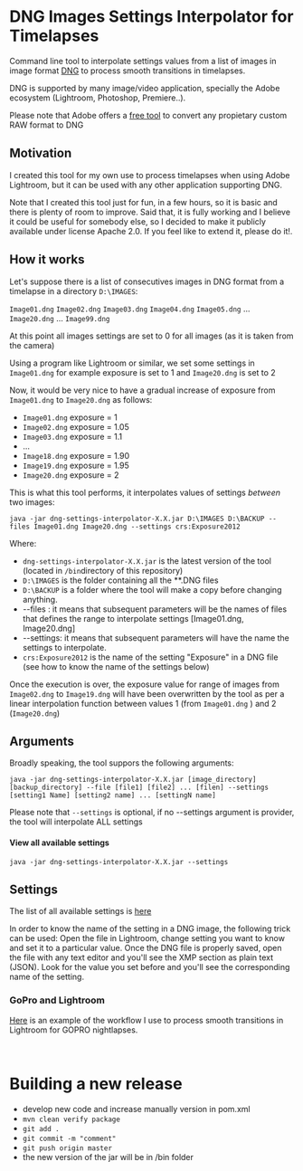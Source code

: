 # DNG Images Settings Interpolator for Timelapses

Command line tool to interpolate settings values from a list of images in image format [DNG](https://www.adobe.com/content/dam/acom/en/products/photoshop/pdfs/dng_spec_1.4.0.0.pdf) to process smooth transitions in timelapses.

DNG is supported by many image/video application, specially the Adobe ecosystem  (Lightroom, Photoshop, Premiere..).

Please note that Adobe offers a [free tool](https://helpx.adobe.com/es/photoshop/using/adobe-dng-converter.html) to convert any propietary custom RAW format to DNG

## Motivation

I created this tool for my own use to process timelapses when using Adobe Lightroom, but it can be used with any other application supporting DNG.

Note that I created this tool just for fun, in a few hours, so it is basic and there is plenty of room to improve. Said that, it is fully working and I believe it could be useful for somebody else, so I decided to make it publicly available under license Apache 2.0. If you feel like to extend it, please do it!.

 
## How it works

Let's suppose there is a list of consecutives images in DNG format from a timelapse in a directory `D:\IMAGES`:

`Image01.dng` `Image02.dng` `Image03.dng` `Image04.dng` `Image05.dng` ... `Image20.dng` ... `Image99.dng`

At this point all images settings are set to 0 for all images (as it is taken from the camera)

Using a program like Lightroom or similar,  we set some settings in `Image01.dng` for example exposure is set to 1 and `Image20.dng` is set to 2

Now, it would be very nice to have a gradual increase of exposure from `Image01.dng` to `Image20.dng` as follows:

* `Image01.dng` exposure = 1
* `Image02.dng` exposure = 1.05
* `Image03.dng` exposure = 1.1
*  ... 
* `Image18.dng` exposure = 1.90
* `Image19.dng` exposure = 1.95
* `Image20.dng` exposure = 2

This is what this tool performs, it interpolates values of settings *between* two images:

`java -jar dng-settings-interpolator-X.X.jar D:\IMAGES D:\BACKUP -- files Image01.dng Image20.dng --settings crs:Exposure2012`

Where:

* `dng-settings-interpolator-X.X.jar` is the latest version of the tool (located in `/bin`directory of this repository)
* `D:\IMAGES` is the folder containing all the **.DNG files
* `D:\BACKUP` is a folder where the tool will make a copy before changing anything.
* --files : it means that subsequent parameters will be the names of files that defines the range to interpolate settings [Image01.dng, Image20.dng]
* --settings: it means that subsequent parameters will have the name the settings to interpolate.
* `crs:Exposure2012` is the name of the setting "Exposure" in a DNG file (see how to know the name of the settings below) 

Once the execution is over, the exposure value for range of images from `Image02.dng`  to `Image19.dng` will have been overwritten by the tool as per a linear interpolation function between values 1 (from `Image01.dng` ) and 2 (`Image20.dng`)


## Arguments

Broadly speaking, the tool suppors the following arguments:

`java -jar dng-settings-interpolator-X.X.jar [image_directory] [backup_directory] --file [file1] [file2] ... [filen] --settings [setting1 Name] [setting2 name] ... [settingN name]`

Please note that `--settings` is optional, if no --settings argument is provider, the tool will interpolate ALL settings
 
#### View all available settings

`java -jar dng-settings-interpolator-X.X.jar --settings`

## Settings

The list of all available settings is [here](src/main/resources/allProperties.txt)

In order to know the name of the setting in a DNG image, the following trick can be used:
Open the file in Lightroom, change setting you want to know and set it to a particular value.
Once the DNG file is properly saved, open the file with any text editor and you'll see the XMP section as plain text (JSON). Look for the value you set before and you'll see the corresponding name of the setting.

### GoPro and Lightroom

[Here](workflow/Lightroom_and_GoPro.md) is an example of the workflow I use to process smooth transitions in Lightroom for GOPRO nightlapses.


 <br />

# Building a new release

* develop new code and increase manually version in pom.xml
* `mvn clean verify package`
* `git add .`
* `git commit -m "comment"`
* `git push origin master`
* the new version of the jar will be in /bin folder

